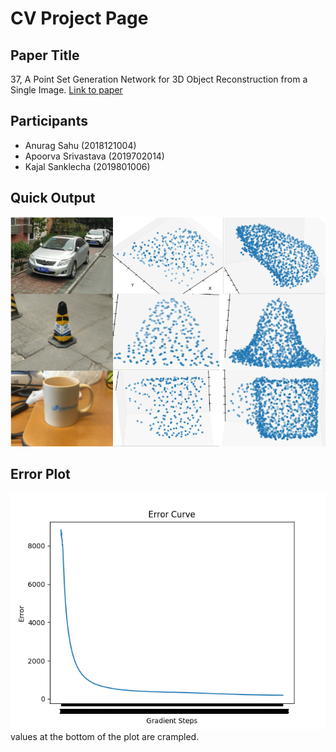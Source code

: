 # CV Project Page


## Paper Title
37, A Point Set Generation Network for 3D Object Reconstruction from a Single Image.
<a href="https://arxiv.org/pdf/1612.00603.pdf"> Link to paper</a>

## Participants
- Anurag Sahu (2018121004)
- Apoorva Srivastava (2019702014)
- Kajal Sanklecha (2019801006)

## Quick Output
<img src = "./Images/Results.png"></img>
## Error Plot
![Alt text](./V1/output/ErrorCurve.png "Error Plot")<br>
values at the bottom of the plot are crampled.<br>
